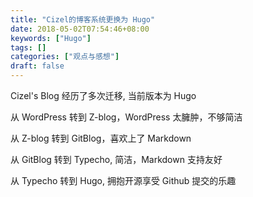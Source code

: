```yaml
---
title: "Cizel的博客系统更换为 Hugo"
date: 2018-05-02T07:54:46+08:00
keywords: ["Hugo"]
tags: []
categories: ["观点与感想"]
draft: false
---
```


Cizel's Blog 经历了多次迁移, 当前版本为 Hugo

<!--more-->

从 WordPress 转到 Z-blog，WordPress 太臃肿，不够简洁

从 Z-blog 转到 GitBlog，喜欢上了 Markdown

从 GitBlog 转到 Typecho, 简洁，Markdown 支持友好

从 Typecho 转到 Hugo, 拥抱开源享受 Github 提交的乐趣 


